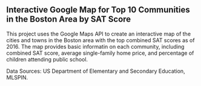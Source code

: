 ## Interactive Google Map for Top 10 Communities in the Boston Area by SAT Score

This project uses the Google Maps API to create an interactive map of the cities and towns in the Boston area with the top combined SAT scores as of 2016. The map provides basic informatin on each community, including combined SAT score, average single-family home price, and percentage of children attending public school. 

Data Sources: US Department of Elementary and Secondary Education, MLSPIN. 